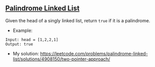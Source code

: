 ## [Palindrome Linked List](https://leetcode.com/problems/palindrome-linked-list/)
Given the head of a singly linked list, return `true` if it is a palindrome.


- Example:
```
Input: head = [1,2,2,1]
Output: true
```

- My solution: https://leetcode.com/problems/palindrome-linked-list/solutions/4908150/two-pointer-approach/
